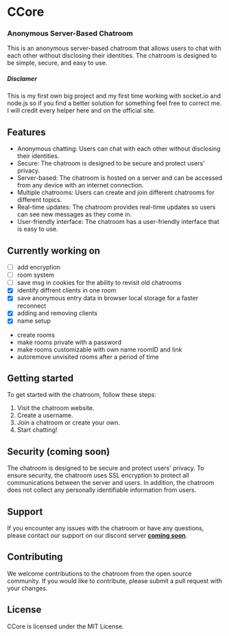 
# **CCore**
### Anonymous Server-Based Chatroom

This is an anonymous server-based chatroom that allows users to chat with each other without disclosing their identities. The chatroom is designed to be simple, secure, and easy to use.

##### Disclamer
This is my first own big project and my first time working with socket.io and node.js so if you find a better solution for something feel free to correct me. I will credit every helper here and on the official site.

## **Features**

- Anonymous chatting: Users can chat with each other without disclosing their identities.
- Secure: The chatroom is designed to be secure and protect users' privacy.
- Server-based: The chatroom is hosted on a server and can be accessed from any device with an internet connection.
- Multiple chatrooms: Users can create and join different chatrooms for different topics.
- Real-time updates: The chatroom provides real-time updates so users can see new messages as they come in.
- User-friendly interface: The chatroom has a user-friendly interface that is easy to use.

## **Currently working on**

- [ ] add encryption
- [ ] room system
- [ ] save msg in cookies for the ability to revisit old chatrooms 
- [x] identify diffrent clients in one room
- [x] save anonymous entry data in browser local storage for a faster reconnect
- [x] adding and removing clients
- [x] name setup

 - create rooms
 - make rooms private with a password
 - make rooms customizable with own name roomID and link
 - autoremove unvisited rooms after a period of time

## **Getting started**

To get started with the chatroom, follow these steps:

1. Visit the chatroom website.
2. Create a username.
3. Join a chatroom or create your own.
4. Start chatting!

## **Security** (coming soon)

The chatroom is designed to be secure and protect users' privacy. To ensure security, the chatroom uses SSL encryption to protect all communications between the server and users. In addition, the chatroom does not collect any personally identifiable information from users.

## **Support**

If you encounter any issues with the chatroom or have any questions, please contact our support on our discord server **[coming soon](mailto:support@chatroom.com)**.

## **Contributing**

We welcome contributions to the chatroom from the open source community. If you would like to contribute, please submit a pull request with your changes.

## **License**

CCore is licensed under the MIT License.
